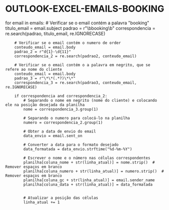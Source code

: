 # OUTLOOK-EXCEL-EMAILS-BOOKING

 for email in emails:
        # Verificar se o email contém a palavra "booking"
        titulo_email = email.subject
        padrao = r"\bbooking\b"
        correspondencia = re.search(padrao, titulo_email, re.IGNORECASE)    

        # Verificar se o email contém o numero de order
        conteudo_email = email.body
        padrao_2 = r"d{1}-\d{11}"
        correspondencia_2 = re.search(padrao2, conteudo_email)  

        # Verificar se o email contém o a palavra em negrito, que se refere ao nome do cliente
        conteudo_email = email.body
        padrao_3 = r"\*\*(.*?)\*\*"
        correspondencia_3 = re.search(padrao3, conteudo_email, re.IGNORECASE)  

        if correspondencia and correspondencia_2:
            # Separando o nome em negrito (nome do cliente) e colocando ele na posição desejada da planilha
            nome = correspondencia_3.group(1)

            # Separando o numero para colocá-lo na planilha
            numero = correspondencia_2.group(1)

            # Obter a data de envio do email
            data_envio = email.sent_on

            # Converter a data para o formato desejado
            data_formatada = data_envio.strftime("%d-%m-%Y")

            # Escrever o nome e o número nas células correspondentes
            planilha[coluna_nome + str(linha_atual)] = nome.strip()  # Remover espaços em branco            
            planilha[coluna_numero + str(linha_atual)] = numero.strip()  # Remover espaços em branco
            planilha[coluna_gc + str(linha_atual)] = email.sender_name
            planilha[coluna_data + str(linha_atual)] = data_formatada


            # Atualizar a posição das células
            linha_atual += 1
